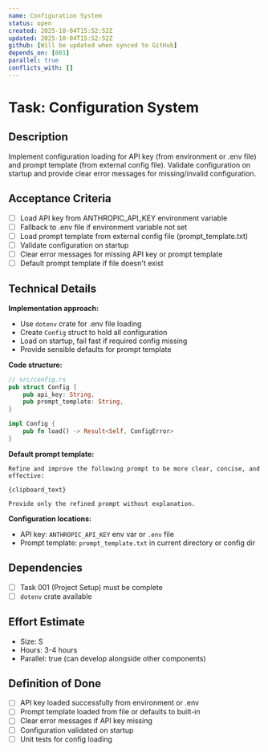 ```yaml
---
name: Configuration System
status: open
created: 2025-10-04T15:52:52Z
updated: 2025-10-04T15:52:52Z
github: [Will be updated when synced to GitHub]
depends_on: [001]
parallel: true
conflicts_with: []
---
```


# Task: Configuration System

## Description
Implement configuration loading for API key (from environment or .env file) and prompt template (from external config file). Validate configuration on startup and provide clear error messages for missing/invalid configuration.

## Acceptance Criteria
- [ ] Load API key from ANTHROPIC_API_KEY environment variable
- [ ] Fallback to .env file if environment variable not set
- [ ] Load prompt template from external config file (prompt_template.txt)
- [ ] Validate configuration on startup
- [ ] Clear error messages for missing API key or prompt template
- [ ] Default prompt template if file doesn't exist

## Technical Details
**Implementation approach:**
- Use `dotenv` crate for .env file loading
- Create `Config` struct to hold all configuration
- Load on startup, fail fast if required config missing
- Provide sensible defaults for prompt template

**Code structure:**
```rust
// src/config.rs
pub struct Config {
    pub api_key: String,
    pub prompt_template: String,
}

impl Config {
    pub fn load() -> Result<Self, ConfigError>
}
```

**Default prompt template:**
```
Refine and improve the following prompt to be more clear, concise, and effective:

{clipboard_text}

Provide only the refined prompt without explanation.
```

**Configuration locations:**
- API key: `ANTHROPIC_API_KEY` env var or `.env` file
- Prompt template: `prompt_template.txt` in current directory or config dir

## Dependencies
- [ ] Task 001 (Project Setup) must be complete
- [ ] `dotenv` crate available

## Effort Estimate
- Size: S
- Hours: 3-4 hours
- Parallel: true (can develop alongside other components)

## Definition of Done
- [ ] API key loaded successfully from environment or .env
- [ ] Prompt template loaded from file or defaults to built-in
- [ ] Clear error messages if API key missing
- [ ] Configuration validated on startup
- [ ] Unit tests for config loading
